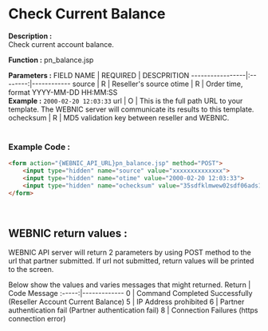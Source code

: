 # Check Current Balance

**Description :** <br>
Check current account balance.

**Function :** pn_balance.jsp

**Parameters :** 
FIELD NAME | REQUIRED | DESCPRITION
-----------------|:--------:|------------
source | R | Reseller's source
otime | R | Order time, format YYYY-MM-DD HH:MM:SS <br> **Example :** `2000-02-20 12:03:33`
url | O | This is the full path URL to your template. The WEBNIC server will communicate its results to this template.
ochecksum | R | MD5 validation key between reseller and WEBNIC.
<br><br>

### Example Code :

```HTML
<form action="{WEBNIC_API_URL}pn_balance.jsp" method="POST"> 
    <input type="hidden" name="source" value="xxxxxxxxxxxxxx"> 
    <input type="hidden" name="otime" value="2000-02-20 12:03:33"> 
    <input type="hidden" name="ochecksum" value="35sdfklmwew02sdf06ads1asd3">
</form>
```

<br>

WEBNIC return values :
-----
WEBNIC API server will return 2 parameters by using POST method to the url that partner
submitted. If url not submitted, return values will be printed to the screen.

Below show the values and varies messages that might returned.
Return | Code Message
:-----:|-------------
0 | Command Completed Successfully (Reseller Account Current Balance)
5 | IP Address prohibited
6 | Partner authentication fail (Partner authentication fail)
8 | Connection Failures (https connection error)